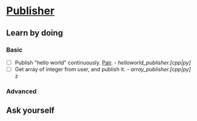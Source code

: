 # [Publisher](http://wiki.ros.org/ROS/Tutorials/WritingPublisherSubscriber%28c%2B%2B%29)

## Learn by doing
### Basic
- [ ]  Publish "hello world" continuously. [Pair](./subscriber.md#line5). - *helloworld_publisher.[cpp|py]*
- [ ] Get array of integer from user, and publish it. - *array_publisher.[cpp|py]*
z
### Advanced
## Ask yourself

